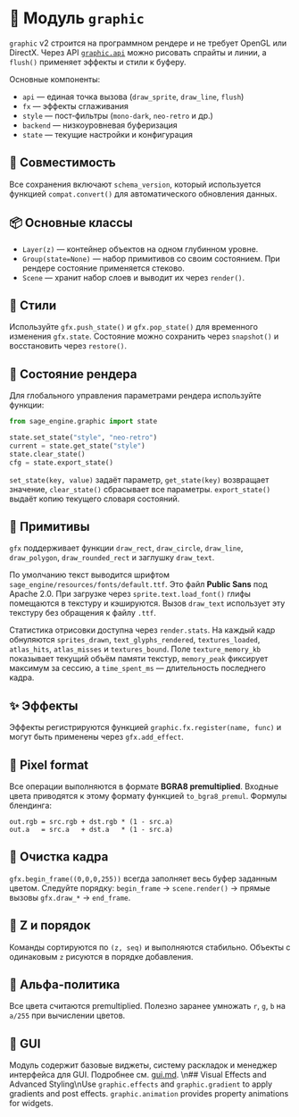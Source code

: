 # 📘 Модуль `graphic`

`graphic` v2 строится на программном рендере и не требует OpenGL или DirectX.
Через API [`graphic.api`](../../sage_engine/graphic/api.py) можно рисовать
спрайты и линии, а `flush()` применяет эффекты и стили к буферу.

Основные компоненты:
- `api` — единая точка вызова (`draw_sprite`, `draw_line`, `flush`)
- `fx` — эффекты сглаживания
- `style` — пост‑фильтры (`mono-dark`, `neo-retro` и др.)
- `backend` — низкоуровневая буферизация
- `state` — текущие настройки и конфигурация

## 🔹 Совместимость

Все сохранения включают `schema_version`, который используется
функцией `compat.convert()` для автоматического обновления данных.

## 📦 Основные классы

- `Layer(z)` — контейнер объектов на одном глубинном уровне.
- `Group(state=None)` — набор примитивов со своим состоянием. При рендере
  состояние применяется стеково.
- `Scene` — хранит набор слоев и выводит их через `render()`.

## 🔧 Стили

Используйте `gfx.push_state()` и `gfx.pop_state()` для временного изменения
`gfx.state`. Состояние можно сохранить через `snapshot()` и восстановить через
`restore()`.

## 🧠 Состояние рендера

Для глобального управления параметрами рендера используйте функции:

```python
from sage_engine.graphic import state

state.set_state("style", "neo-retro")
current = state.get_state("style")
state.clear_state()
cfg = state.export_state()
```

`set_state(key, value)` задаёт параметр, `get_state(key)` возвращает значение,
`clear_state()` сбрасывает все параметры. `export_state()` выдаёт копию текущего
словаря состояний.

## 🔹 Примитивы

`gfx` поддерживает функции `draw_rect`, `draw_circle`, `draw_line`,
`draw_polygon`, `draw_rounded_rect` и заглушку `draw_text`.

По умолчанию текст выводится шрифтом `sage_engine/resources/fonts/default.ttf`.
Это файл **Public Sans** под Apache 2.0. При загрузке через
`sprite.text.load_font()` глифы помещаются в текстуру и кэшируются. Вызов
`draw_text` использует эту текстуру без обращения к файлу `.ttf`.

Статистика отрисовки доступна через `render.stats`. На каждый кадр обнуляются
`sprites_drawn`, `text_glyphs_rendered`, `textures_loaded`, `atlas_hits`,
`atlas_misses` и `textures_bound`. Поле `texture_memory_kb` показывает текущий
объём памяти текстур, `memory_peak` фиксирует максимум за сессию, а
`time_spent_ms` — длительность последнего кадра.

## ✨ Эффекты

Эффекты регистрируются функцией `graphic.fx.register(name, func)` и могут быть
применены через `gfx.add_effect`.

## 🔹 Pixel format

Все операции выполняются в формате **BGRA8 premultiplied**. Входные цвета
приводятся к этому формату функцией `to_bgra8_premul`. Формулы блендинга:

```
out.rgb = src.rgb + dst.rgb * (1 - src.a)
out.a   = src.a   + dst.a   * (1 - src.a)
```

## 🔹 Очистка кадра

`gfx.begin_frame((0,0,0,255))` всегда заполняет весь буфер заданным
цветом. Следуйте порядку: `begin_frame` → `scene.render()` → прямые вызовы
`gfx.draw_*` → `end_frame`.

## 🔹 Z и порядок

Команды сортируются по `(z, seq)` и выполняются стабильно. Объекты с одинаковым
`z` рисуются в порядке добавления.

## 🔹 Альфа-политика

Все цвета считаются premultiplied. Полезно заранее умножать `r`, `g`, `b` на
`a/255` при вычислении цветов.

## 🔹 GUI
Модуль содержит базовые виджеты, систему раскладок и менеджер интерфейса для GUI.
Подробнее см. [gui.md](gui.md).
\n## Visual Effects and Advanced Styling\nUse `graphic.effects` and `graphic.gradient` to apply gradients and post effects. `graphic.animation` provides property animations for widgets.
